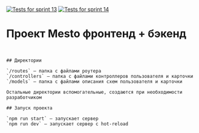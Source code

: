 [![Tests for sprint 13](https://github.com/plushazavr/express-mesto-gha/actions/workflows/tests-13-sprint.yml/badge.svg)](https://github.com/plushazavr/express-mesto-gha/actions/workflows/tests-13-sprint.yml) [![Tests for sprint 14](https://github.com/plushazavr/express-mesto-gha/actions/workflows/tests-14-sprint.yml/badge.svg)](https://github.com/plushazavr/express-mesto-gha/actions/workflows/tests-14-sprint.yml)
# Проект Mesto фронтенд + бэкенд



```


## Директории

`/routes` — папка с файлами роутера  
`/controllers` — папка с файлами контроллеров пользователя и карточки   
`/models` — папка с файлами описания схем пользователя и карточки  
  
Остальные директории вспомогательные, создаются при необходимости разработчиком

## Запуск проекта

`npm run start` — запускает сервер   
`npm run dev` — запускает сервер с hot-reload
